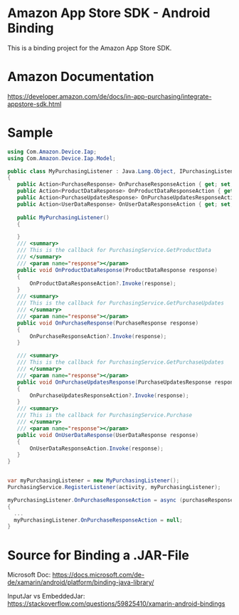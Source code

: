# Amazon App Store SDK - Android Binding
This is a binding project for the Amazon App Store SDK. 

# Amazon Documentation 
https://developer.amazon.com/de/docs/in-app-purchasing/integrate-appstore-sdk.html

# Sample
 ```csharp
using Com.Amazon.Device.Iap;
using Com.Amazon.Device.Iap.Model;

public class MyPurchasingListener : Java.Lang.Object, IPurchasingListener
{
    public Action<PurchaseResponse> OnPurchaseResponseAction { get; set; }
    public Action<ProductDataResponse> OnProductDataResponseAction { get; set; }
    public Action<PurchaseUpdatesResponse> OnPurchaseUpdatesResponseAction { get; set; }
    public Action<UserDataResponse> OnUserDataResponseAction { get; set; }
    
    public MyPurchasingListener()
    {

    }
    /// <summary>
    /// This is the callback for PurchasingService.GetProductData
    /// </summary>
    /// <param name="response"></param>
    public void OnProductDataResponse(ProductDataResponse response)
    {
        OnProductDataResponseAction?.Invoke(response);
    }
    /// <summary>
    /// This is the callback for PurchasingService.GetPurchaseUpdates
    /// </summary>
    /// <param name="response"></param>
    public void OnPurchaseResponse(PurchaseResponse response)
    {
        OnPurchaseResponseAction?.Invoke(response);
    }

    /// <summary>
    /// This is the callback for PurchasingService.GetPurchaseUpdates
    /// </summary>
    /// <param name="response"></param>
    public void OnPurchaseUpdatesResponse(PurchaseUpdatesResponse response)
    {
        OnPurchaseUpdatesResponseAction?.Invoke(response);
    }
    /// <summary>
    /// This is the callback for PurchasingService.Purchase
    /// </summary>
    /// <param name="response"></param>
    public void OnUserDataResponse(UserDataResponse response)
    {
        OnUserDataResponseAction.Invoke(response);
    }
}


var myPurchasingListener = new MyPurchasingListener();
PurchasingService.RegisterListener(activity, myPurchasingListener);

myPurchasingListener.OnPurchaseResponseAction = async (purchaseResponse) =>
{
   ...  
   myPurchasingListener.OnPurchaseResponseAction = null;
}

 ```

# Source for Binding a .JAR-File
Microsoft Doc: https://docs.microsoft.com/de-de/xamarin/android/platform/binding-java-library/

InputJar vs EmbeddedJar: https://stackoverflow.com/questions/59825410/xamarin-android-bindings

